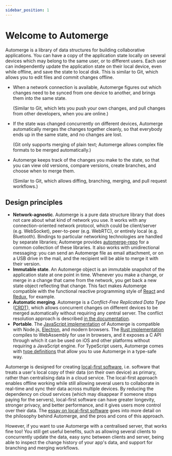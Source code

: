 ```yaml
---
sidebar_position: 1
---
```


# Welcome to Automerge

Automerge is a library of data structures for building collaborative
applications. You can have a copy of the application state locally on several
devices which may belong to the same user, or to different users. Each user can
independently update the application state on their local device, even while
offline, and save the state to local disk. This is similar to Git, which allows
you to edit files and commit changes offline.

- When a network connection is available, Automerge figures out which changes need
  to be synced from one device to another, and brings them into the same state.

  (Similar to Git, which lets you push your own changes, and pull changes from other developers, when you are online.)

- If the state was changed concurrently on different devices, Automerge automatically merges the changes together cleanly, so that everybody ends up in the same state, and no changes are lost.

  (Git only supports merging of plain text; Automerge allows complex file formats to be merged automatically.)

- Automerge keeps track of the changes you make to the state, so that you can view old versions, compare versions, create branches, and choose when to merge them.

  (Similar to Git, which allows diffing, branching, merging, and pull request workflows.)

## Design principles

- **Network-agnostic**. Automerge is a pure data structure library that does not care about what
  kind of network you use. It works with any connection-oriented network protocol, which could be
  client/server (e.g. WebSocket), peer-to-peer (e.g. WebRTC), or entirely local (e.g. Bluetooth).
  Bindings to particular networking technologies are handled by separate libraries;
  Automerge provides [automerge-repo](https://automerge.org/automerge-repo/index.html) for a common collection of these libraries.
  It also works with unidirectional messaging: you can send an Automerge file as email attachment,
  or on a USB drive in the mail, and the recipient will be able to merge it with their version.
- **Immutable state**. An Automerge object is an immutable snapshot of the application state at one
  point in time. Whenever you make a change, or merge in a change that came from the network, you
  get back a new state object reflecting that change. This fact makes Automerge compatible with the
  functional reactive programming style of [React](https://reactjs.org) and
  [Redux](http://redux.js.org/), for example.
- **Automatic merging**. Automerge is a _Conflict-Free Replicated Data Type_ ([CRDT](https://crdt.tech/)),
  which allows concurrent changes on different devices to be merged automatically without requiring any
  central server. The conflict resolution approach is described
  [in the documentation](/docs/reference/documents/conflicts/).
- **Portable**. The [JavaScript implementation](https://github.com/automerge/automerge) of
  Automerge is compatible with Node.js, [Electron](https://electron.atom.io/), and modern browsers.
  The [Rust implementation](https://github.com/automerge/automerge-rs) compiles to WebAssembly
  for use in browsers, and it exposes a C API through which it can be used on iOS and other
  platforms without requiring a JavaScript engine. For TypeScript users, Automerge comes with
  [type definitions](https://github.com/automerge/automerge/blob/main/@types/automerge/index.d.ts)
  that allow you to use Automerge in a type-safe way.

Automerge is designed for creating [local-first software](https://www.inkandswitch.com/local-first/),
i.e. software that treats a user's local copy of their data (on their own device) as primary, rather
than centralising data in a cloud service. The local-first approach enables offline working while
still allowing several users to collaborate in real-time and sync their data across multiple
devices. By reducing the dependency on cloud services (which may disappear if someone stops paying
for the servers), local-first software can have greater longevity, stronger privacy, and better
performance, and it gives users more control over their data.
The [essay on local-first software](https://www.inkandswitch.com/local-first/) goes into more
detail on the philosophy behind Automerge, and the pros and cons of this approach.

However, if you want to use Automerge with a centralised server, that works fine too! You still get
useful benefits, such as allowing several clients to concurrently update the data, easy sync between
clients and server, being able to inspect the change history of your app's data, and support for
branching and merging workflows.

